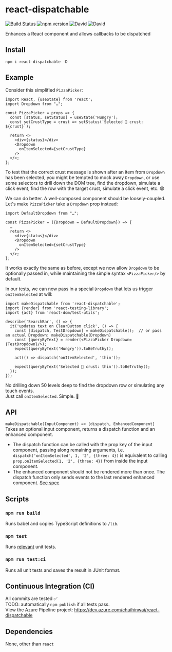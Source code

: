 # react-dispatchable
[![Build Status](https://dev.azure.com/chuihinwai/react-dispatchable/_apis/build/status/chuihinwai.react-dispatchable?branchName=master)](https://dev.azure.com/chuihinwai/react-dispatchable/_build/latest?definitionId=3&branchName=master)
[![npm version](https://badge.fury.io/js/react-dispatchable.svg)](https://badge.fury.io/js/react-dispatchable)
![David](https://img.shields.io/david/chuihinwai/react-dispatchable.svg)
![David](https://img.shields.io/david/dev/chuihinwai/react-dispatchable.svg)

Enhances a React component and allows callbacks to be dispatched

## Install
`npm i react-dispatchable -D`

## Example
Consider this simplified `PizzaPicker`:
```
import React, {useState} from 'react';
import Dropdown from "…";

const PizzaPicker = props => {
  const [status, setStatus] = useState('Hungry');
  const setCrustType = crust => setStatus(`Selected 🍕 crust: ${crust}`);

  return <>
    <div>{status}</div>
    <Dropdown
      onItemSelected={setCrustType}
    />
  </>;
};
```
To test that the correct crust message is shown after an item from `Dropdown` has been selected, you might be tempted to mock away `Dropdown`, or use some selectors to drill down the DOM tree, find the dropdown, simulate a click event, find the row with the target crust, simulate a click event, etc. 😨

We can do better. A well-composed component should be loosely-coupled. Let's make `PizzaPicker` take a `Dropdown` prop instead:
```
import DefaultDropdown from "…";

const PizzaPicker = ({Dropdown = DefaultDropdown}) => {
  …
  return <>
    <div>{status}</div>
    <Dropdown
      onItemSelected={setCrustType}
    />
  </>;
};
```
It works exactly the same as before, except we now allow `Dropdown` to be optionally passed in, while maintaining the simple syntax `<PizzaPicker/>` by default.

In our tests, we can now pass in a special `Dropdown` that lets us trigger `onItemSelected` at will:
```
import makeDispatchable from 'react-dispatchable';
import {render} from 'react-testing-library';
import {act} from 'react-dom/test-utils';

describe('SearchBar', () => {
  it('updates text on ClearButton click', () => {
    const [dispatch, TestDropdown] = makeDispatchable();  // or pass an actual Dropdown: makeDispatchable(Dropdown)
    const {queryByText} = render(<PizzaPicker Dropdown={TestDropdown}/>);
    expect(queryByText('Hungry')).toBeTruthy();

    act(() => dispatch('onItemSelected', 'thin'));

    expect(queryByText('Selected 🍕 crust: thin')).toBeTruthy();
  });
});
```
No drilling down 50 levels deep to find the dropdown row or simulating any touch events.  
Just call `onItemSelected`. Simple. 🍻

## API
`makeDispatchable(InputComponent) => [dispatch, EnhancedComponent]`  
Takes an optional input component, returns a dispatch function and an enhanced component.  
* The dispatch function can be called with the prop key of the input component, passing along remaining arguments, i.e.  
`dispatch('onItemSelected', 1, '2', {three: 4})` is equivalent to calling  
`prop.onItemSelected(1, '2', {three: 4})` from inside the input component.
* The enhanced component should not be rendered more than once. The dispatch function only sends events to the last rendered enhanced component. [See spec](./src/dispatchable.test.js#L69)

## Scripts
### `npm run build`
Runs babel and copies TypeScript definitions to `/lib`.  

### `npm test`
Runs [relevant](https://jestjs.io/docs/en/cli#watch) unit tests.  

### `npm run test:ci`
Runs all unit tests and saves the result in JUnit format.  

## Continuous Integration (CI)
All commits are tested ✅  
TODO: automatically `npm publish` if all tests pass.  
View the Azure Pipeline project: https://dev.azure.com/chuihinwai/react-dispatchable

## Dependencies
None, other than `react`
